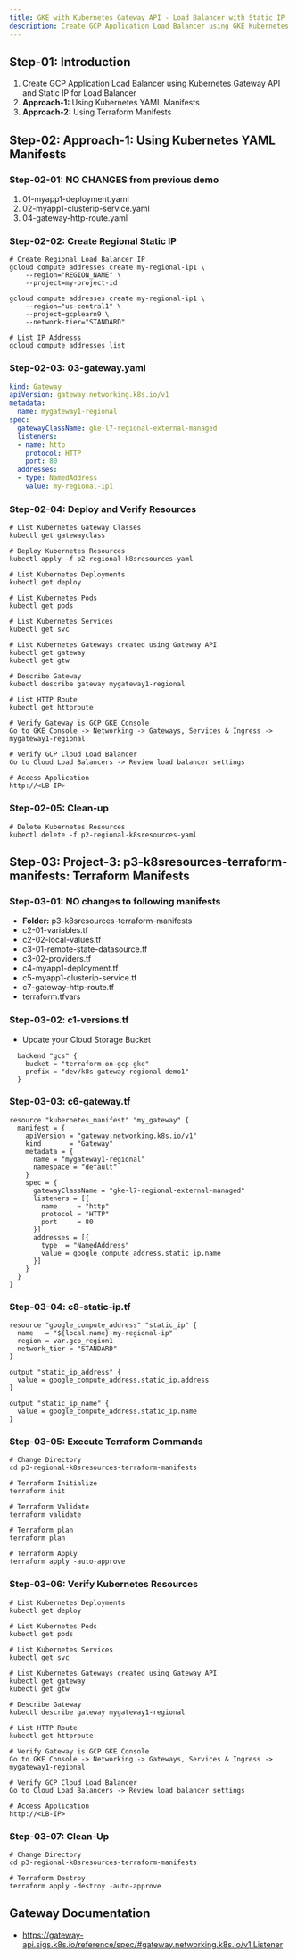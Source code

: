 ```yaml
---
title: GKE with Kubernetes Gateway API - Load Balancer with Static IP
description: Create GCP Application Load Balancer using GKE Kubernetes Gateway API and Regional Static IP for LB
---
```


## Step-01: Introduction
1. Create GCP Application Load Balancer using Kubernetes Gateway API and Static IP for Load Balancer
2. **Approach-1:** Using Kubernetes YAML Manifests
3. **Approach-2:** Using Terraform Manifests

## Step-02: **Approach-1:** Using Kubernetes YAML Manifests
### Step-02-01: NO CHANGES from previous demo
1. 01-myapp1-deployment.yaml
2. 02-myapp1-clusterip-service.yaml
3. 04-gateway-http-route.yaml
### Step-02-02: Create Regional Static IP
```t
# Create Regional Load Balancer IP
gcloud compute addresses create my-regional-ip1 \
    --region="REGION_NAME" \
    --project=my-project-id

gcloud compute addresses create my-regional-ip1 \
    --region="us-central1" \
    --project=gcplearn9 \
    --network-tier="STANDARD"

# List IP Addresss    
gcloud compute addresses list
```

### Step-02-03: 03-gateway.yaml
```yaml
kind: Gateway
apiVersion: gateway.networking.k8s.io/v1
metadata:
  name: mygateway1-regional
spec:
  gatewayClassName: gke-l7-regional-external-managed
  listeners:
  - name: http
    protocol: HTTP
    port: 80
  addresses:
  - type: NamedAddress
    value: my-regional-ip1
```
### Step-02-04: Deploy and Verify Resources
```t
# List Kubernetes Gateway Classes
kubectl get gatewayclass

# Deploy Kubernetes Resources
kubectl apply -f p2-regional-k8sresources-yaml

# List Kubernetes Deployments
kubectl get deploy

# List Kubernetes Pods
kubectl get pods

# List Kubernetes Services
kubectl get svc

# List Kubernetes Gateways created using Gateway API
kubectl get gateway
kubectl get gtw

# Describe Gateway
kubectl describe gateway mygateway1-regional

# List HTTP Route
kubectl get httproute

# Verify Gateway is GCP GKE Console
Go to GKE Console -> Networking -> Gateways, Services & Ingress -> mygateway1-regional

# Verify GCP Cloud Load Balancer
Go to Cloud Load Balancers -> Review load balancer settings

# Access Application
http://<LB-IP>
```
### Step-02-05: Clean-up
```t
# Delete Kubernetes Resources
kubectl delete -f p2-regional-k8sresources-yaml
```

## Step-03: Project-3: p3-k8sresources-terraform-manifests: Terraform Manifests
### Step-03-01: NO changes to following manifests
- **Folder:** p3-k8sresources-terraform-manifests
- c2-01-variables.tf
- c2-02-local-values.tf
- c3-01-remote-state-datasource.tf
- c3-02-providers.tf
- c4-myapp1-deployment.tf
- c5-myapp1-clusterip-service.tf
- c7-gateway-http-route.tf
- terraform.tfvars

### Step-03-02: c1-versions.tf
- Update your Cloud Storage Bucket
```t
  backend "gcs" {
    bucket = "terraform-on-gcp-gke"
    prefix = "dev/k8s-gateway-regional-demo1"    
  }  
```

### Step-03-03: c6-gateway.tf
```hcl
resource "kubernetes_manifest" "my_gateway" {
  manifest = {
    apiVersion = "gateway.networking.k8s.io/v1"
    kind       = "Gateway"
    metadata = {
      name = "mygateway1-regional"
      namespace = "default"
    }
    spec = {
      gatewayClassName = "gke-l7-regional-external-managed"
      listeners = [{
        name     = "http"
        protocol = "HTTP"
        port     = 80
      }]
      addresses = [{
        type  = "NamedAddress"
        value = google_compute_address.static_ip.name
      }]        
    }
  }
}
```
### Step-03-04: c8-static-ip.tf
```hcl
resource "google_compute_address" "static_ip" {
  name   = "${local.name}-my-regional-ip"
  region = var.gcp_region1
  network_tier = "STANDARD"
}

output "static_ip_address" {
  value = google_compute_address.static_ip.address
}

output "static_ip_name" {
  value = google_compute_address.static_ip.name
}
```
### Step-03-05: Execute Terraform Commands
```t
# Change Directory
cd p3-regional-k8sresources-terraform-manifests

# Terraform Initialize
terraform init

# Terraform Validate
terraform validate

# Terraform plan
terraform plan

# Terraform Apply
terraform apply -auto-approve
```

### Step-03-06: Verify Kubernetes Resources
```t
# List Kubernetes Deployments
kubectl get deploy

# List Kubernetes Pods
kubectl get pods

# List Kubernetes Services
kubectl get svc

# List Kubernetes Gateways created using Gateway API
kubectl get gateway
kubectl get gtw

# Describe Gateway
kubectl describe gateway mygateway1-regional

# List HTTP Route
kubectl get httproute

# Verify Gateway is GCP GKE Console
Go to GKE Console -> Networking -> Gateways, Services & Ingress -> mygateway1-regional

# Verify GCP Cloud Load Balancer
Go to Cloud Load Balancers -> Review load balancer settings

# Access Application
http://<LB-IP>
```

### Step-03-07: Clean-Up
```t
# Change Directory
cd p3-regional-k8sresources-terraform-manifests

# Terraform Destroy
terraform apply -destroy -auto-approve
```

## Gateway Documentation
- https://gateway-api.sigs.k8s.io/reference/spec/#gateway.networking.k8s.io/v1.Listener

